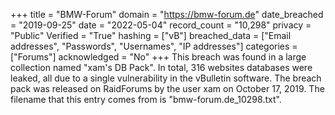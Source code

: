 +++
title = "BMW-Forum"
domain = "https://bmw-forum.de"
date_breached = "2019-09-25"
date = "2022-05-04"
record_count = "10,298"
privacy = "Public"
Verified = "True"
hashing = ["vB"]
breached_data = ["Email addresses", "Passwords", "Usernames", "IP addresses"]
categories = ["Forums"]
acknowledged = "No"
+++
This breach was found in a large collection named "xam's DB Pack". In total, 316 websites databases were leaked, all due to a single vulnerability in the vBulletin software. The breach pack was released on RaidForums by the user xam on October 17, 2019. The filename that this entry comes from is "bmw-forum.de_10298.txt".
